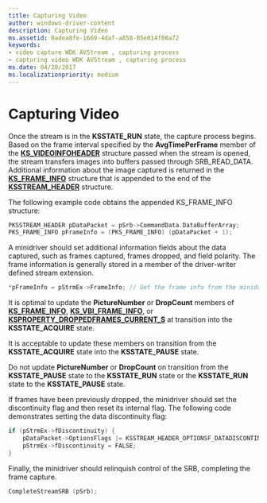 ```yaml
---
title: Capturing Video
author: windows-driver-content
description: Capturing Video
ms.assetid: 0adea8fe-1669-4daf-a858-05e014f00a72
keywords:
- video capture WDK AVStream , capturing process
- capturing video WDK AVStream , capturing process
ms.date: 04/20/2017
ms.localizationpriority: medium
---
```


# Capturing Video


Once the stream is in the **KSSTATE\_RUN** state, the capture process begins. Based on the frame interval specified by the **AvgTimePerFrame** member of the [**KS\_VIDEOINFOHEADER**](https://msdn.microsoft.com/library/windows/hardware/ff567700) structure passed when the stream is opened, the stream transfers images into buffers passed through SRB\_READ\_DATA. Additional information about the image captured is returned in the [**KS\_FRAME\_INFO**](https://msdn.microsoft.com/library/windows/hardware/ff567645) structure that is appended to the end of the [**KSSTREAM\_HEADER**](https://msdn.microsoft.com/library/windows/hardware/ff567138) structure.

The following example code obtains the appended KS\_FRAME\_INFO structure:

```cpp
PKSSTREAM_HEADER pDataPacket = pSrb->CommandData.DataBufferArray;
PKS_FRAME_INFO pFrameInfo = (PKS_FRAME_INFO) (pDataPacket + 1); 
```

A minidriver should set additional information fields about the data captured, such as frames captured, frames dropped, and field polarity. The frame information is generally stored in a member of the driver-writer defined stream extension.

```cpp
*pFrameInfo = pStrmEx->FrameInfo; // Get the frame info from the minidriver-defined stream extension
```

It is optimal to update the **PictureNumber** or **DropCount** members of [**KS\_FRAME\_INFO**](https://msdn.microsoft.com/library/windows/hardware/ff567645), [**KS\_VBI\_FRAME\_INFO**](https://msdn.microsoft.com/library/windows/hardware/ff567694), or [**KSPROPERTY\_DROPPEDFRAMES\_CURRENT\_S**](https://msdn.microsoft.com/library/windows/hardware/ff565138) at transition into the **KSSTATE\_ACQUIRE** state.

It is acceptable to update these members on transition from the **KSSTATE\_ACQUIRE** state into the **KSSTATE\_PAUSE** state.

Do not update **PictureNumber** or **DropCount** on transition from the **KSSTATE\_PAUSE** state to the **KSSTATE\_RUN** state or the **KSSTATE\_RUN** state to the **KSSTATE\_PAUSE** state.

If frames have been previously dropped, the minidriver should set the discontinuity flag and then reset its internal flag. The following code demonstrates setting the data discontinuity flag:

```cpp
if (pStrmEx->fDiscontinuity) {
    pDataPacket->OptionsFlags |= KSSTREAM_HEADER_OPTIONSF_DATADISCONTINUITY;
    pStrmEx->fDiscontinuity = FALSE;
}
```

Finally, the minidriver should relinquish control of the SRB, completing the frame capture.

```cpp
CompleteStreamSRB (pSrb);
```
